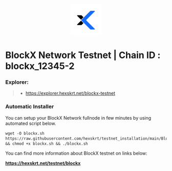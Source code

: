 <p align="center">
  <img height="100" height="auto" src="https://github.com/hexskrt/logos/blob/main/blockx.jpg?raw=true">
</p>

# BlockX Network Testnet | Chain ID : blockx_12345-2

### Explorer:
>-  https://explorer.hexskrt.net/blockx-testnet

### Automatic Installer
You can setup your BlockX Network fullnode in few minutes by using automated script below.
```
wget -O blockx.sh https://raw.githubusercontent.com/hexskrt/testnet_installation/main/BlockX/blockx.sh && chmod +x blockx.sh && ./blockx.sh
```

You can find more information about BlockX testnet on links below:

**https://hexskrt.net/testnet/blockx**
